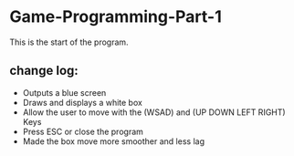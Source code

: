 # Game-Programming-Part-1

This is the start of the program.

change log:
-----------
- Outputs a blue screen
- Draws and displays a white box
- Allow the user to move with the (WSAD) and (UP DOWN LEFT RIGHT) Keys
- Press ESC or close the program
- Made the box move more smoother and less lag
